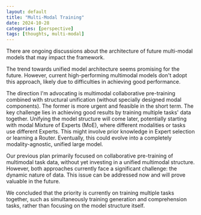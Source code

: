 ```yaml
---
layout: default
title: "Multi-Modal Training"
date: 2024-10-28
categories: [perspective]
tags: [thoughts, multi-modal]
---
```


There are ongoing discussions about the architecture of future multi-modal models that may impact the framework.

The trend towards unified model architecture seems promising for the future. However, current high-performing multimodal models don't adopt this approach, likely due to difficulties in achieving good performance.

The direction I'm advocating is multimodal collaborative pre-training combined with structural unification (without specially designed modal components). The former is more urgent and feasible in the short term. The key challenge lies in achieving good results by training multiple tasks' data together. Unifying the model structure will come later, potentially starting with modal Mixture of Experts (MoE), where different modalities or tasks use different Experts. This might involve prior knowledge in Expert selection or learning a Router. Eventually, this could evolve into a completely modality-agnostic, unified large model.

Our previous plan primarily focused on collaborative pre-training of multimodal task data, without yet investing in a unified multimodal structure. However, both approaches currently face a significant challenge: the dynamic nature of data. This issue can be addressed now and will prove valuable in the future.

We concluded that the priority is currently on training multiple tasks together, such as simultaneously training generation and comprehension tasks, rather than focusing on the model structure itself.

